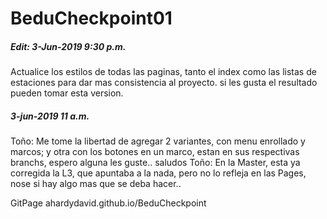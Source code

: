 # BeduCheckpoint01

##### Edit: 3-Jun-2019 9:30 p.m.
Actualice los estilos de todas las paginas, tanto el index como las listas de estaciones para dar mas consistencia al proyecto.
si les gusta el resultado pueden tomar esta version.

##### 3-jun-2019 11 a.m.
Toño: Me tome la libertad de agregar 2 variantes, con menu enrollado y marcos; y otra con los botones en un marco, estan en sus respectivas branchs, espero alguna les guste.. saludos
Toño: En la Master, esta ya corregida la L3, que apuntaba a la nada, pero no lo  refleja en las Pages, nose si hay algo mas que se deba hacer..

GitPage ahardydavid.github.io/BeduCheckpoint
